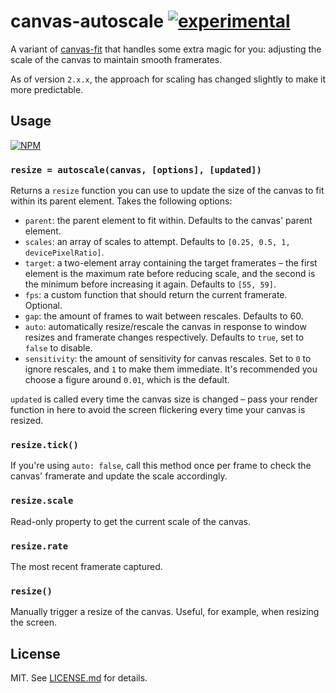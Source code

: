 # canvas-autoscale [![experimental](http://badges.github.io/stability-badges/dist/experimental.svg)](http://github.com/badges/stability-badges)

A variant of [canvas-fit](http://github.com/hughsk/canvas-fit) that handles
some extra magic for you: adjusting the scale of the canvas to maintain
smooth framerates.

As of version `2.x.x`, the approach for scaling has changed slightly to make
it more predictable.

## Usage

[![NPM](https://nodei.co/npm/canvas-autoscale.png)](https://nodei.co/npm/canvas-autoscale/)

### `resize = autoscale(canvas, [options], [updated])`

Returns a `resize` function you can use to update the size of the canvas to
fit within its parent element. Takes the following options:

* `parent`: the parent element to fit within. Defaults to the canvas' parent element.
* `scales`: an array of scales to attempt. Defaults to `[0.25, 0.5, 1, devicePixelRatio]`.
* `target`: a two-element array containing the target framerates – the first
  element is the maximum rate before reducing scale, and the second is the minimum
  before increasing it again. Defaults to `[55, 59]`.
* `fps`: a custom function that should return the current framerate. Optional.
* `gap`: the amount of frames to wait between rescales. Defaults to 60.
* `auto`: automatically resize/rescale the canvas in response to window resizes
  and framerate changes respectively. Defaults to `true`, set to `false` to disable.
* `sensitivity`: the amount of sensitivity for canvas rescales. Set to `0` to ignore
  rescales, and `1` to make them immediate. It's recommended you choose a figure around
  `0.01`, which is the default.

`updated` is called every time the canvas size is changed – pass your render
function in here to avoid the screen flickering every time your canvas is
resized.

### `resize.tick()`

If you're using `auto: false`, call this method once per frame to check the
canvas' framerate and update the scale accordingly.

### `resize.scale`

Read-only property to get the current scale of the canvas.

### `resize.rate`

The most recent framerate captured.

### `resize()`

Manually trigger a resize of the canvas. Useful, for example, when resizing the
screen.

## License

MIT. See [LICENSE.md](http://github.com/hughsk/canvas-autoscale/blob/master/LICENSE.md) for details.
